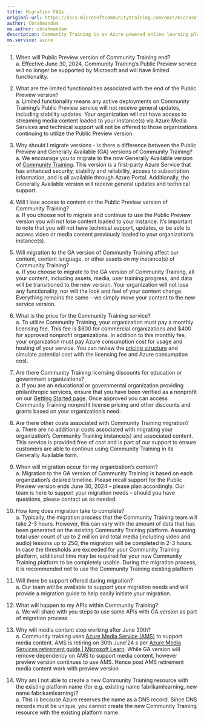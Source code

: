 ```yaml
---
title: Migration FAQs
original-url: https://docs.microsoftcommunitytraining.com/docs/microsoft-community-training-overview
author: Cbrahmandam
ms.author: cbrahmandam
description: Community Training is an Azure-powered online learning platform to enable organizations of all sizes and types to run large scale training programs for their internal and external communities.
ms.service: azure
---
```



1.	When will Public Preview version of Community Training end?    
a. Effective June 30, 2024, Community Training’s Public Preview service will no longer be supported by Microsoft and will have limited functionality.

2.	What are the limited functionalities associated with the end of the Public Preview version?  
a.	Limited functionality means any active deployments on Community Training’s Public Preview service will not receive general updates, including stability updates. Your organization will not have access to streaming media content loaded to your instance(s) via Azure Media Services and technical support will not be offered to those organizations continuing to utilize the Public Preview version.
 
3.	Why should I migrate versions - is there a difference between the Public Preview and Generally Available (GA) versions of Community Training?  
a.	We encourage you to migrate to the now Generally Available version of [Community Training](https://communitytraining.microsoft.com/). This version is a first-party Azure Service that has enhanced security, stability and reliability, access to subscription information, and is all available through Azure Portal. Additionally, the Generally Available version will receive general updates and technical support.

4.	Will I lose access to content on the Public Preview version of Community Training?  
a.	If you choose not to migrate and continue to use the Public Preview version you will not lose content loaded to your instance. It’s important to note that you will not have technical support, updates, or be able to access video or media content previously loaded to your organization’s instance(s).

5.	Will migration to the GA version of Community Training affect our content, content language, or other assets on my instance(s) of Community Training?  
a.	If you choose to migrate to the GA version of Community Training, all your content, including assets, media, user training progress, and data will be transitioned to the new version. Your organization will not lose any functionality, nor will the look and feel of your content change. Everything remains the same – we simply move your content to the new service version.

6.	What is the price for the Community Training service?     
a.	To utilize Community Training, your organization must pay a monthly licensing fee. This fee is $800 for commercial organizations and $400 for approved nonprofit organizations. In addition to this monthly fee, your organization must pay Azure consumption cost for usage and hosting of your service. You can review the [pricing structure](https://communitytraining.microsoft.com/pricing/) and simulate potential cost with the licensing fee and Azure consumption cost.

7.	Are there Community Training licensing discounts for education or government organizations?    
a.	If you are an educational or governmental organization providing philanthropic services, ensure that you have been verified as a nonprofit on our [Getting Started page](https://nonprofit.microsoft.com/en-us/getting-started). Once approved you can access Community Training nonprofit license pricing and other discounts and grants based on your organization’s need. 

8.	Are there other costs associated with Community Training migration?  
a.	There are no additional costs associated with migrating your organization’s Community Training instance(s) and associated content. This service is provided free of cost and is part of our support to ensure customers are able to continue using Community Training in its Generally Available form.

9.	When will migration occur for my organization’s content?  
a.	Migration to the GA version of Community Training is based on each organization’s desired timeline. Please recall support for the Public Preview version ends June 30, 2024 – please plan accordingly. Our team is here to support your migration needs – should you have questions, please contact us as needed.

10.	How long does migration take to complete?  
a.	Typically, the migration process that the Community Training team will take 2-3 hours. However, this can vary with the amount of data that has been generated on the existing Community Training platform.
Assuming total user count of up to 2 million and total media (including video and audio) lessons up to 250, the migration will be completed in 2-3 hours. In case the thresholds are exceeded for your Community Training platform, additional time may be required for your new Community Training platform to be completely usable.
During the migration process, it is recommended not to use the Community Training existing platform
 
  
11.	Will there be support offered during migration?  
a.	Our team will be available to support your migration needs and will provide a migration guide to help easily initiate your migration.

12.	What will happen to my APIs within Community Training?  
a.	We will share with you steps to use same APIs with GA version as part of migration process

13.	Why will media content stop working after June 30th?  
a.	Community training uses [Azure Media Service (AMS)](https://azure.microsoft.com/en-us/products/media-services/) to support media content. AMS is retiring on 30th June’24 s per [Azure Media Services retirement guide | Microsoft Learn](https://learn.microsoft.com/en-us/azure/media-services/latest/azure-media-services-retirement). While GA version will remove dependency on AMS to support media content, however preview version continues to use AMS. Hence post AMS retirement media content work with preview version

14. Why am I not able to create a new Community Training resource with the existing platform name (for e.g. existing name fabrikamlearning, new name fabrikamlearning)?  
a. This is because Azure reserves the name as a DNS record. Since DNS records must be unique, you cannot create the new Community Training resource with the existing platform name.

